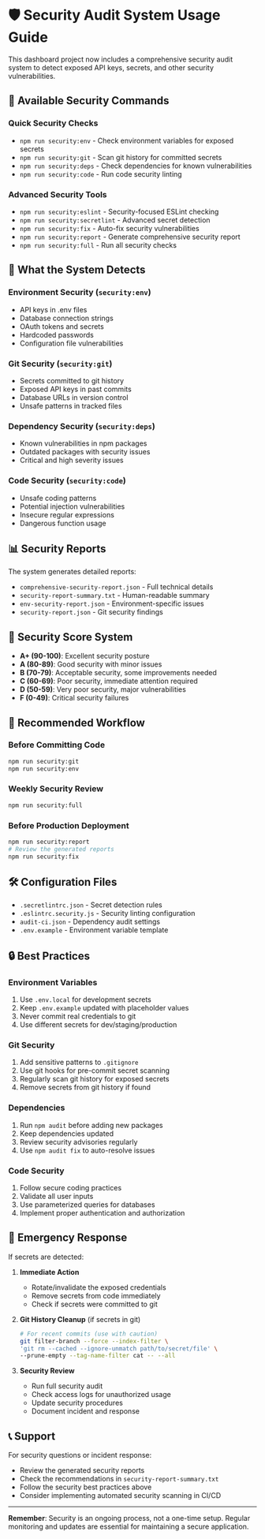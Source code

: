 # 🛡️ Security Audit System Usage Guide

This dashboard project now includes a comprehensive security audit system to detect exposed API keys, secrets, and other security vulnerabilities.

## 🔧 Available Security Commands

### Quick Security Checks
- `npm run security:env` - Check environment variables for exposed secrets
- `npm run security:git` - Scan git history for committed secrets  
- `npm run security:deps` - Check dependencies for known vulnerabilities
- `npm run security:code` - Run code security linting

### Advanced Security Tools
- `npm run security:eslint` - Security-focused ESLint checking
- `npm run security:secretlint` - Advanced secret detection
- `npm run security:fix` - Auto-fix security vulnerabilities
- `npm run security:report` - Generate comprehensive security report
- `npm run security:full` - Run all security checks

## 🎯 What the System Detects

### Environment Security (`security:env`)
- API keys in .env files
- Database connection strings
- OAuth tokens and secrets
- Hardcoded passwords
- Configuration file vulnerabilities

### Git Security (`security:git`)
- Secrets committed to git history
- Exposed API keys in past commits
- Database URLs in version control
- Unsafe patterns in tracked files

### Dependency Security (`security:deps`)
- Known vulnerabilities in npm packages
- Outdated packages with security issues
- Critical and high severity issues

### Code Security (`security:code`)
- Unsafe coding patterns
- Potential injection vulnerabilities
- Insecure regular expressions
- Dangerous function usage

## 📊 Security Reports

The system generates detailed reports:
- `comprehensive-security-report.json` - Full technical details
- `security-report-summary.txt` - Human-readable summary
- `env-security-report.json` - Environment-specific issues
- `security-report.json` - Git security findings

## 🚨 Security Score System

- **A+ (90-100)**: Excellent security posture
- **A (80-89)**: Good security with minor issues  
- **B (70-79)**: Acceptable security, some improvements needed
- **C (60-69)**: Poor security, immediate attention required
- **D (50-59)**: Very poor security, major vulnerabilities
- **F (0-49)**: Critical security failures

## 🔄 Recommended Workflow

### Before Committing Code
```bash
npm run security:git
npm run security:env
```

### Weekly Security Review  
```bash
npm run security:full
```

### Before Production Deployment
```bash
npm run security:report
# Review the generated reports
npm run security:fix
```

## 🛠️ Configuration Files

- `.secretlintrc.json` - Secret detection rules
- `.eslintrc.security.js` - Security linting configuration
- `audit-ci.json` - Dependency audit settings
- `.env.example` - Environment variable template

## 🔒 Best Practices

### Environment Variables
1. Use `.env.local` for development secrets
2. Keep `.env.example` updated with placeholder values
3. Never commit real credentials to git
4. Use different secrets for dev/staging/production

### Git Security
1. Add sensitive patterns to `.gitignore`
2. Use git hooks for pre-commit secret scanning
3. Regularly scan git history for exposed secrets
4. Remove secrets from git history if found

### Dependencies
1. Run `npm audit` before adding new packages
2. Keep dependencies updated
3. Review security advisories regularly
4. Use `npm audit fix` to auto-resolve issues

### Code Security
1. Follow secure coding practices
2. Validate all user inputs
3. Use parameterized queries for databases
4. Implement proper authentication and authorization

## 🚨 Emergency Response

If secrets are detected:

1. **Immediate Action**
   - Rotate/invalidate the exposed credentials
   - Remove secrets from code immediately
   - Check if secrets were committed to git

2. **Git History Cleanup** (if secrets in git)
   ```bash
   # For recent commits (use with caution)
   git filter-branch --force --index-filter \
   'git rm --cached --ignore-unmatch path/to/secret/file' \
   --prune-empty --tag-name-filter cat -- --all
   ```

3. **Security Review**
   - Run full security audit
   - Check access logs for unauthorized usage
   - Update security procedures
   - Document incident and response

## 📞 Support

For security questions or incident response:
- Review the generated security reports
- Check the recommendations in `security-report-summary.txt`
- Follow the security best practices above
- Consider implementing automated security scanning in CI/CD

---

**Remember**: Security is an ongoing process, not a one-time setup. Regular monitoring and updates are essential for maintaining a secure application.
